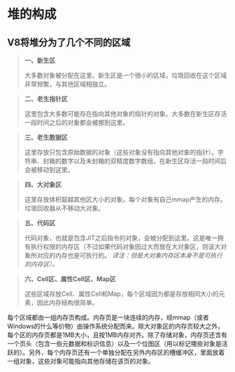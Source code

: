 
# 堆的构成

## V8将堆分为了几个不同的区域

>**一、新生区**
>
>大多数对象被分配在这里。新生区是一个很小的区域，垃圾回收在这个区域非常频繁，与其他区域相独立。

>**二、老生指针区**
>
>这里包含大多数可能存在指向其他对象的指针的对象。大多数在新生区存活一段时间之后的对象都会被挪到这里。

>**三、老生数据区**
>
>这里存放只包含原始数据的对象（这些对象没有指向其他对象的指针）。字符串、封箱的数字以及未封箱的双精度数字数组，在新生区存活一段时间后会被移动到这里。

>**四、大对象区**
>
>这里存放体积超越其他区大小的对象。每个对象有自己mmap产生的内存。垃圾回收器从不移动大对象。

>**五、代码区**
>
>代码对象，也就是包含JIT之后指令的对象，会被分配到这里。这是唯一拥有执行权限的内存区（不过如果代码对象因过大而放在大对象区，则该大对象所对应的内存也是可执行的。
*译注：但是大对象内存区本身不是可执行的内存区）。*

>**六、Cell区、属性Cell区、Map区**
>
>这些区域存放Cell、属性Cell和Map，每个区域因为都是存放相同大小的元素，因此内存结构很简单。


每个区域都由一组内存页构成。内存页是一块连续的内存，经mmap（或者Windows的什么等价物）由操作系统分配而来。除大对象区的内存页较大之外，每个区的内存页都是1MB大小，且按1MB内存对齐。除了存储对象，内存页还含有一个页头（包含一些元数据和标识信息）以及一个位图区（用以标记哪些对象是活跃的）。另外，每个内存页还有一个单独分配在另外内存区的槽缓冲区，里面放着一组对象，这些对象可能指向其他存储在该页的对象。